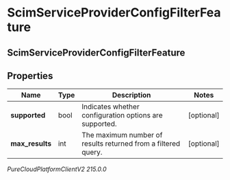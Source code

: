 # ScimServiceProviderConfigFilterFeature

## ScimServiceProviderConfigFilterFeature

## Properties

|Name | Type | Description | Notes|
|------------ | ------------- | ------------- | -------------|
| **supported** | bool | Indicates whether configuration options are supported. | [optional] |
| **max_results** | int | The maximum number of results returned from a filtered query. | [optional] |



_PureCloudPlatformClientV2 215.0.0_
